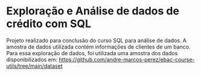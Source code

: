 # Exploração e Análise de dados de crédito com SQL

Projeto realizado para conclusão do curso SQL para análise de dados. 
A amostra de dados utilizada contém informações de clientes de um banco. Para essa exploração de dados, foi utilizada uma amostra dos dados disponibilizados em: https://github.com/andre-marcos-perez/ebac-course-utils/tree/main/dataset
